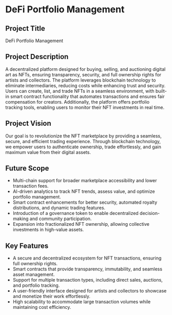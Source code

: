 # DeFi Portfolio Management

## Project Title
DeFi Portfolio Management

## Project Description
A decentralized platform designed for buying, selling, and auctioning digital art as NFTs, ensuring transparency, security, and full ownership rights for artists and collectors. The platform leverages blockchain technology to eliminate intermediaries, reducing costs while enhancing trust and security. Users can create, list, and trade NFTs in a seamless environment, with built-in smart contract functionality that automates transactions and ensures fair compensation for creators. Additionally, the platform offers portfolio tracking tools, enabling users to monitor their NFT investments in real time.

## Project Vision
Our goal is to revolutionize the NFT marketplace by providing a seamless, secure, and efficient trading experience. Through blockchain technology, we empower users to authenticate ownership, trade effortlessly, and gain maximum value from their digital assets.

## Future Scope
- Multi-chain support for broader marketplace accessibility and lower transaction fees.
- AI-driven analytics to track NFT trends, assess value, and optimize portfolio management.
- Smart contract enhancements for better security, automated royalty distributions, and dynamic trading features.
- Introduction of a governance token to enable decentralized decision-making and community participation.
- Expansion into fractionalized NFT ownership, allowing collective investments in high-value assets.

## Key Features
- A secure and decentralized ecosystem for NFT transactions, ensuring full ownership rights.
- Smart contracts that provide transparency, immutability, and seamless asset management.
- Support for multiple transaction types, including direct sales, auctions, and portfolio tracking.
- A user-friendly interface designed for artists and collectors to showcase and monetize their work effortlessly.
- High scalability to accommodate large transaction volumes while maintaining cost efficiency.

